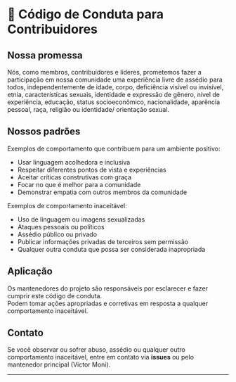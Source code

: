 # 📜 Código de Conduta para Contribuidores

## Nossa promessa
Nós, como membros, contribuidores e líderes, prometemos fazer a participação em nossa comunidade uma experiência livre de assédio para todos, independentemente de idade, corpo, deficiência visível ou invisível, etnia, características sexuais, identidade e expressão de gênero, nível de experiência, educação, status socioeconômico, nacionalidade, aparência pessoal, raça, religião ou identidade/ orientação sexual.

## Nossos padrões
Exemplos de comportamento que contribuem para um ambiente positivo:
- Usar linguagem acolhedora e inclusiva  
- Respeitar diferentes pontos de vista e experiências  
- Aceitar críticas construtivas com graça  
- Focar no que é melhor para a comunidade  
- Demonstrar empatia com outros membros da comunidade  

Exemplos de comportamento inaceitável:
- Uso de linguagem ou imagens sexualizadas  
- Ataques pessoais ou políticos  
- Assédio público ou privado  
- Publicar informações privadas de terceiros sem permissão  
- Qualquer outra conduta que possa ser considerada inapropriada  

## Aplicação
Os mantenedores do projeto são responsáveis por esclarecer e fazer cumprir este código de conduta.  
Podem tomar ações apropriadas e corretivas em resposta a qualquer comportamento inaceitável.  

## Contato
Se você observar ou sofrer abuso, assédio ou qualquer outro comportamento inaceitável, entre em contato via **issues** ou pelo mantenedor principal (Victor Moni).

---
